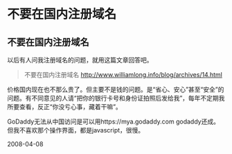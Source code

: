 # 不要在国内注册域名

## 不要在国内注册域名

以后有人问我注册域名的问题，就用这篇文章回答吧。

> 不要在国内注册域名
> http://www.williamlong.info/blog/archives/14.html

价格国内现在也不那么贵了。但主要不是钱的问题。是“省心、安心”甚至“安全”的问题。有不同意见的人请“把你的银行卡号和身份证拍照后发给我”，每年不定期我所要查看，反正“你没亏心事，藏着干嘛”。


GoDaddy无法从中国访问是可以用https://mya.godaddy.com 
godaddy还成。但我不喜欢那个操作界面，都是javascript，很慢。


2008-04-08
